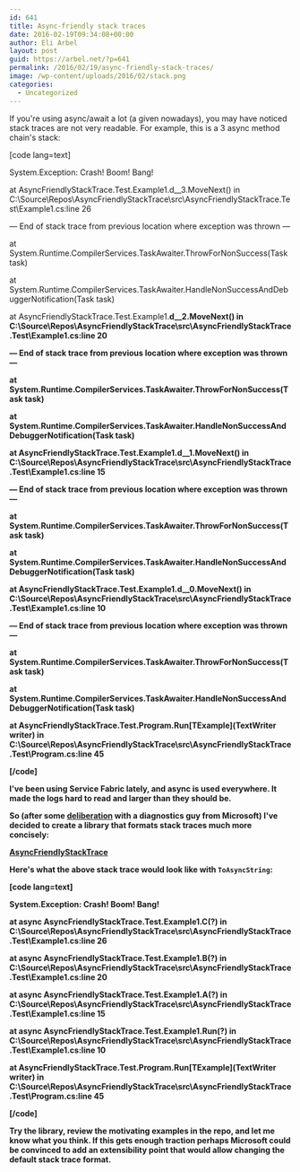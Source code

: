 ```yaml
---
id: 641
title: Async-friendly stack traces
date: 2016-02-19T09:34:08+00:00
author: Eli Arbel
layout: post
guid: https://arbel.net/?p=641
permalink: /2016/02/19/async-friendly-stack-traces/
image: /wp-content/uploads/2016/02/stack.png
categories:
  - Uncategorized
---
```

If you're using async/await a lot (a given nowadays), you may have noticed stack traces are not very readable. For example, this is a 3 async method chain's stack:

[code lang=text]
  
System.Exception: Crash! Boom! Bang!
     
at AsyncFriendlyStackTrace.Test.Example1.<C>d__3.MoveNext() in C:\Source\Repos\AsyncFriendlyStackTrace\src\AsyncFriendlyStackTrace.Test\Example1.cs:line 26
  
&#8212; End of stack trace from previous location where exception was thrown &#8212;
     
at System.Runtime.CompilerServices.TaskAwaiter.ThrowForNonSuccess(Task task)
     
at System.Runtime.CompilerServices.TaskAwaiter.HandleNonSuccessAndDebuggerNotification(Task task)
     
at AsyncFriendlyStackTrace.Test.Example1.<B>d__2.MoveNext() in C:\Source\Repos\AsyncFriendlyStackTrace\src\AsyncFriendlyStackTrace.Test\Example1.cs:line 20
  
&#8212; End of stack trace from previous location where exception was thrown &#8212;
     
at System.Runtime.CompilerServices.TaskAwaiter.ThrowForNonSuccess(Task task)
     
at System.Runtime.CompilerServices.TaskAwaiter.HandleNonSuccessAndDebuggerNotification(Task task)
     
at AsyncFriendlyStackTrace.Test.Example1.<A>d__1.MoveNext() in C:\Source\Repos\AsyncFriendlyStackTrace\src\AsyncFriendlyStackTrace.Test\Example1.cs:line 15
  
&#8212; End of stack trace from previous location where exception was thrown &#8212;
     
at System.Runtime.CompilerServices.TaskAwaiter.ThrowForNonSuccess(Task task)
     
at System.Runtime.CompilerServices.TaskAwaiter.HandleNonSuccessAndDebuggerNotification(Task task)
     
at AsyncFriendlyStackTrace.Test.Example1.<Run>d__0.MoveNext() in C:\Source\Repos\AsyncFriendlyStackTrace\src\AsyncFriendlyStackTrace.Test\Example1.cs:line 10
  
&#8212; End of stack trace from previous location where exception was thrown &#8212;
     
at System.Runtime.CompilerServices.TaskAwaiter.ThrowForNonSuccess(Task task)
     
at System.Runtime.CompilerServices.TaskAwaiter.HandleNonSuccessAndDebuggerNotification(Task task)
     
at AsyncFriendlyStackTrace.Test.Program.Run\[TExample\](TextWriter writer) in C:\Source\Repos\AsyncFriendlyStackTrace\src\AsyncFriendlyStackTrace.Test\Program.cs:line 45
  
[/code]

I've been using Service Fabric lately, and async is used everywhere. It made the logs hard to read and larger than they should be.

So (after some [deliberation](https://github.com/dotnet/coreclr/issues/2813) with a diagnostics guy from Microsoft) I've decided to create a library that formats stack traces much more concisely:

[AsyncFriendlyStackTrace](https://github.com/aelij/AsyncFriendlyStackTrace)

Here's what the above stack trace would look like with `ToAsyncString`:

[code lang=text]
  
System.Exception: Crash! Boom! Bang!
     
at async AsyncFriendlyStackTrace.Test.Example1.C(?) in C:\Source\Repos\AsyncFriendlyStackTrace\src\AsyncFriendlyStackTrace.Test\Example1.cs:line 26
     
at async AsyncFriendlyStackTrace.Test.Example1.B(?) in C:\Source\Repos\AsyncFriendlyStackTrace\src\AsyncFriendlyStackTrace.Test\Example1.cs:line 20
     
at async AsyncFriendlyStackTrace.Test.Example1.A(?) in C:\Source\Repos\AsyncFriendlyStackTrace\src\AsyncFriendlyStackTrace.Test\Example1.cs:line 15
     
at async AsyncFriendlyStackTrace.Test.Example1.Run(?) in C:\Source\Repos\AsyncFriendlyStackTrace\src\AsyncFriendlyStackTrace.Test\Example1.cs:line 10
     
at AsyncFriendlyStackTrace.Test.Program.Run\[TExample\](TextWriter writer) in C:\Source\Repos\AsyncFriendlyStackTrace\src\AsyncFriendlyStackTrace.Test\Program.cs:line 45
  
[/code]

Try the library, review the motivating examples in the repo, and let me know what you think. If this gets enough traction perhaps Microsoft could be convinced to add an extensibility point that would allow changing the default stack trace format.